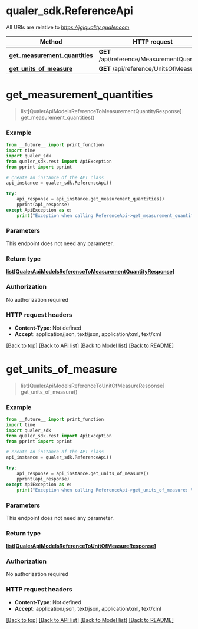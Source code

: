 # qualer_sdk.ReferenceApi

All URIs are relative to *https://jgiquality.qualer.com*

Method | HTTP request | Description
------------- | ------------- | -------------
[**get_measurement_quantities**](ReferenceApi.md#get_measurement_quantities) | **GET** /api/reference/MeasurementQuantities | 
[**get_units_of_measure**](ReferenceApi.md#get_units_of_measure) | **GET** /api/reference/UnitsOfMeasure | 


# **get_measurement_quantities**
> list[QualerApiModelsReferenceToMeasurementQuantityResponse] get_measurement_quantities()



### Example
```python
from __future__ import print_function
import time
import qualer_sdk
from qualer_sdk.rest import ApiException
from pprint import pprint

# create an instance of the API class
api_instance = qualer_sdk.ReferenceApi()

try:
    api_response = api_instance.get_measurement_quantities()
    pprint(api_response)
except ApiException as e:
    print("Exception when calling ReferenceApi->get_measurement_quantities: %s\n" % e)
```

### Parameters
This endpoint does not need any parameter.

### Return type

[**list[QualerApiModelsReferenceToMeasurementQuantityResponse]**](QualerApiModelsReferenceToMeasurementQuantityResponse.md)

### Authorization

No authorization required

### HTTP request headers

 - **Content-Type**: Not defined
 - **Accept**: application/json, text/json, application/xml, text/xml

[[Back to top]](#) [[Back to API list]](../README.md#documentation-for-api-endpoints) [[Back to Model list]](../README.md#documentation-for-models) [[Back to README]](../README.md)

# **get_units_of_measure**
> list[QualerApiModelsReferenceToUnitOfMeasureResponse] get_units_of_measure()



### Example
```python
from __future__ import print_function
import time
import qualer_sdk
from qualer_sdk.rest import ApiException
from pprint import pprint

# create an instance of the API class
api_instance = qualer_sdk.ReferenceApi()

try:
    api_response = api_instance.get_units_of_measure()
    pprint(api_response)
except ApiException as e:
    print("Exception when calling ReferenceApi->get_units_of_measure: %s\n" % e)
```

### Parameters
This endpoint does not need any parameter.

### Return type

[**list[QualerApiModelsReferenceToUnitOfMeasureResponse]**](QualerApiModelsReferenceToUnitOfMeasureResponse.md)

### Authorization

No authorization required

### HTTP request headers

 - **Content-Type**: Not defined
 - **Accept**: application/json, text/json, application/xml, text/xml

[[Back to top]](#) [[Back to API list]](../README.md#documentation-for-api-endpoints) [[Back to Model list]](../README.md#documentation-for-models) [[Back to README]](../README.md)

